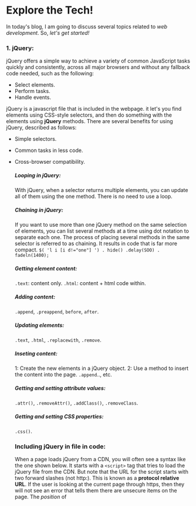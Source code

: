 # Explore the Tech!
In today's blog, I am going to discuss several topics related to _web development_. So, _let's get started!_


### 1. jQuery:
jQuery offers a simple way to achieve a variety of common JavaScript tasks quickly and consistently, across all major browsers and without any fallback code needed, such as the following:
* Select elements.
* Perform tasks.
* Handle events.

jQuery is a javascript file that is included in the webpage. it let's you find elements using CSS-style selectors, and then do something with the elements using **jQuery** methods. There are several benefits for using jQuery, described as follows:
* Simple selectors.
* Common tasks in less code.
* Cross-browser compatibility.


  ##### Looping in jQuery:
  With jQuery, when a selector returns multiple elements, you can update all of them using the one method. There is no need to use a loop.
  ##### Chaining in jQuery:
  If you want to use more than one jQuery method on the same selection of elements, you can list several methods at a time using dot notation to separate each one.
  The process of placing several methods in the same selector is referred to as chaining. It results in code that is far more compact.
  `$( 'l i [i d!="one"] ') . hide() .delay(SOO) . fadeln(1400);`
  ##### Getting element content: 
  `.text`: content only.
  `.html`: content + html code within.
  ##### Adding content:
  `.append`, `.preappend`, `before`, `after`.
  ##### Updating elements:
  `.text`, `.html`, `.replacewith`, `.remove`.
  ##### Inseting content:
  1: Create the new elements in a jQuery object.
  2: Use a method to insert the content into the page. `.append`.., etc.
  ##### Getting and setting attribute values:
  `.attr()`, `.removeAttr()`, `.addClass()`, `.removeClass`.
  ##### Getting and setting CSS properties:
  `.css()`.
  
  
  ### Including jQuery in file in code:
  When a page loads jQuery from a CDN, you will often see a syntax like the one shown below. It starts with a `<script>` tag that tries to load the jQuery file from the CDN. But note that the URL for the script starts with two forward slashes (not http:). This is known as a **protocol relative URL**. If the user is looking at the current page through https, then they will not see an error that tells them there are unsecure items on the page.
  The _position_ of <script> elements can affect how quickly a web page seems to load.
  
  ### Plugins in jQuery:
  Plugins are scripts that extend the functionality of the jQuery library. Hundreds have been written and are available for you to use.
  Plugins are written so that new methods extend the jQuery object and can, therefore, be used on a jQuery selection. As long as you know how to do the following with jQuery:
  * Make a selection of elements.
  * Call a method and use parameters.
  
### 2. Pair Programming:
Pair programing is a technique used to foster a collaborative environment while developing key industry skills, and it is used commonly in many agile work environments.
pair programming involves two roles: 
* Driver: the programmer who is typing and the only one whose hands are on the keyboard. Manages the text editor, switching files, version control, awriting—code.
* Navigator: uses their words to guide the Driver but does not provide any direct input to the computer. 
Using pai programming touches on all four skills (speaking, listening, reading and writing): _developers explain out loud what the code should do, listen to others’ guidance, read code that others have written, and write code themselves._

The following are reasons _why_ you should do _pair programming_:
1. Greater efficiency.
2. Engaged collaboration
3. Learning from fellow students.
4. Social skills.
5. Job interview readiness.
6. Work environment readiness.

